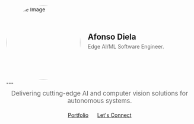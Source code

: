 <!-- ---
title: "Home"
permalink: /
--- -->
<!-- # afondiel.github.io
New Portfolio -->

<div style="display: flex; align-items: center; gap: 20px;">
  <img src="../assets/images/profile_800_800.jpg" alt="Profile Image" style="width: 200px; height: 200px; border-radius: 50%;">
  <div>
    <h2 style="margin: 0;">Afonso Diela</h2>
    <p style="margin: 5px 0; color: #666;">Edge AI/ML Software Engineer.</p>
    <div style="display: flex; gap: 10px; margin-top: 10px;">
      <a href="https://github.com/afondiel" target="_blank">
        <i class="fab fa-github" style="font-size: 30px; color: #333;"></i>
      </a>
      <a href="https://linkedin.com/in/afonso-diela" target="_blank">
        <i class="fab fa-linkedin" style="font-size: 30px; color: #0077B5;"></i>
      </a>
      <a href="https://twitter.com/muntudiela" target="_blank">
        <i class="fab fa-twitter" style="font-size: 30px; color: #1DA1F2;"></i>
      </a>
      <a href="path/to/rss-feed" target="_blank">
        <i class="fas fa-rss" style="font-size: 30px; color: #FF6600;"></i>
      </a>
      <a href="mailto:a.diela.pro@gmail.com">
        <i class="fas fa-envelope" style="font-size: 30px; color: #D44638;"></i>
      </a>
    </div>
  </div>
</div>
---
<div style="text-align: center; margin-top: 10px;"> 
  <p style="font-size: 1.2em; color: #666; max-width: 600px; margin: 0 auto;">
    Delivering cutting-edge AI and computer vision solutions for autonomous systems.
  </p>
  <div style="margin-top: 20px;"> 
    <a href="/portfolio/" class="btn btn--primary" style="margin: 0 10px;">Portfolio</a>
    <a href="/about/" class="btn btn--primary" style="margin: 0 10px;">Let's Connect</a>
  </div>
</div>